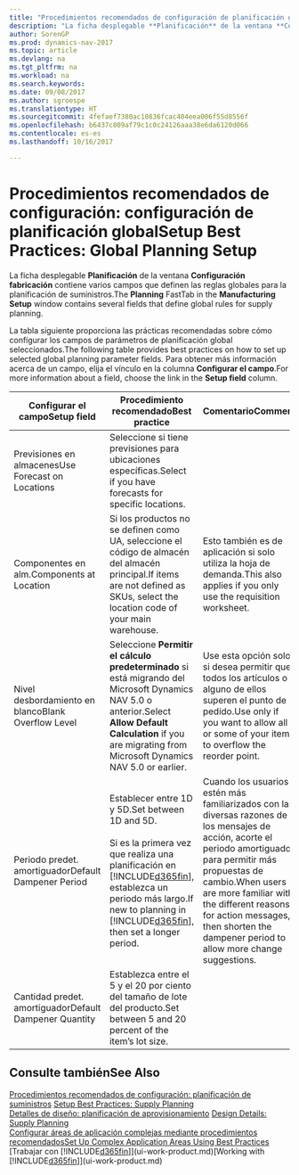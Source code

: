 ```yaml
---
title: "Procedimientos recomendados de configuración de planificación global"
description: "La ficha desplegable **Planificación** de la ventana **Configuración fabricación** contiene varios campos que definen las reglas globales para la planificación de suministros."
author: SorenGP
ms.prod: dynamics-nav-2017
ms.topic: article
ms.devlang: na
ms.tgt_pltfrm: na
ms.workload: na
ms.search.keywords: 
ms.date: 09/08/2017
ms.author: sgroespe
ms.translationtype: HT
ms.sourcegitcommit: 4fefaef7380ac10836fcac404eea006f55d8556f
ms.openlocfilehash: b6437c809af79c1c0c24126aaa38e6da6120d066
ms.contentlocale: es-es
ms.lasthandoff: 10/16/2017

---
```

# <a name="setup-best-practices-global-planning-setup"></a><span data-ttu-id="41364-103">Procedimientos recomendados de configuración: configuración de planificación global</span><span class="sxs-lookup"><span data-stu-id="41364-103">Setup Best Practices: Global Planning Setup</span></span>
<span data-ttu-id="41364-104">La ficha desplegable **Planificación** de la ventana **Configuración fabricación** contiene varios campos que definen las reglas globales para la planificación de suministros.</span><span class="sxs-lookup"><span data-stu-id="41364-104">The **Planning** FastTab in the **Manufacturing Setup** window contains several fields that define global rules for supply planning.</span></span>  

 <span data-ttu-id="41364-105">La tabla siguiente proporciona las prácticas recomendadas sobre cómo configurar los campos de parámetros de planificación global seleccionados.</span><span class="sxs-lookup"><span data-stu-id="41364-105">The following table provides best practices on how to set up selected global planning parameter fields.</span></span> <span data-ttu-id="41364-106">Para obtener más información acerca de un campo, elija el vínculo en la columna **Configurar el campo**.</span><span class="sxs-lookup"><span data-stu-id="41364-106">For more information about a field, choose the link in the **Setup field** column.</span></span>  

|<span data-ttu-id="41364-107">Configurar el campo</span><span class="sxs-lookup"><span data-stu-id="41364-107">Setup field</span></span>|<span data-ttu-id="41364-108">Procedimiento recomendado</span><span class="sxs-lookup"><span data-stu-id="41364-108">Best practice</span></span>|<span data-ttu-id="41364-109">Comentario</span><span class="sxs-lookup"><span data-stu-id="41364-109">Comment</span></span>|  
|-----------------|-------------------|-------------|  
|<span data-ttu-id="41364-110">Previsiones en almacenes</span><span class="sxs-lookup"><span data-stu-id="41364-110">Use Forecast on Locations</span></span>|<span data-ttu-id="41364-111">Seleccione si tiene previsiones para ubicaciones específicas.</span><span class="sxs-lookup"><span data-stu-id="41364-111">Select if you have forecasts for specific locations.</span></span>||  
|<span data-ttu-id="41364-112">Componentes en alm.</span><span class="sxs-lookup"><span data-stu-id="41364-112">Components at Location</span></span>|<span data-ttu-id="41364-113">Si los productos no se definen como UA, seleccione el código de almacén del almacén principal.</span><span class="sxs-lookup"><span data-stu-id="41364-113">If items are not defined as SKUs, select the location code of your main warehouse.</span></span>|<span data-ttu-id="41364-114">Esto también es de aplicación si solo utiliza la hoja de demanda.</span><span class="sxs-lookup"><span data-stu-id="41364-114">This also applies if you only use the requisition worksheet.</span></span>|  
|<span data-ttu-id="41364-115">Nivel desbordamiento en blanco</span><span class="sxs-lookup"><span data-stu-id="41364-115">Blank Overflow Level</span></span>|<span data-ttu-id="41364-116">Seleccione **Permitir el cálculo predeterminado** si está migrando del Microsoft Dynamics NAV 5.0 o anterior.</span><span class="sxs-lookup"><span data-stu-id="41364-116">Select **Allow Default Calculation** if you are migrating from Microsoft Dynamics NAV 5.0 or earlier.</span></span>|<span data-ttu-id="41364-117">Use esta opción solo si desea permitir que todos los artículos o alguno de ellos superen el punto de pedido.</span><span class="sxs-lookup"><span data-stu-id="41364-117">Use only if you want to allow all or some of your items to overflow the reorder point.</span></span>|  
|<span data-ttu-id="41364-118">Periodo predet. amortiguador</span><span class="sxs-lookup"><span data-stu-id="41364-118">Default Dampener Period</span></span>|<span data-ttu-id="41364-119">Establecer entre 1D y 5D.</span><span class="sxs-lookup"><span data-stu-id="41364-119">Set between 1D and 5D.</span></span><br /><br /> <span data-ttu-id="41364-120">Si es la primera vez que realiza una planificación en [!INCLUDE[d365fin](includes/d365fin_md.md)], establezca un periodo más largo.</span><span class="sxs-lookup"><span data-stu-id="41364-120">If new to planning in [!INCLUDE[d365fin](includes/d365fin_md.md)], then set a longer period.</span></span>|<span data-ttu-id="41364-121">Cuando los usuarios estén más familiarizados con las diversas razones de los mensajes de acción, acorte el periodo amortiguador para permitir más propuestas de cambio.</span><span class="sxs-lookup"><span data-stu-id="41364-121">When users are more familiar with the different reasons for action messages, then shorten the dampener period to allow more change suggestions.</span></span>|  
|<span data-ttu-id="41364-122">Cantidad predet. amortiguador</span><span class="sxs-lookup"><span data-stu-id="41364-122">Default Dampener Quantity</span></span>|<span data-ttu-id="41364-123">Establezca entre el 5 y el 20 por ciento del tamaño de lote del producto.</span><span class="sxs-lookup"><span data-stu-id="41364-123">Set between 5 and 20 percent of the item’s lot size.</span></span>||  

## <a name="see-also"></a><span data-ttu-id="41364-124">Consulte también</span><span class="sxs-lookup"><span data-stu-id="41364-124">See Also</span></span>  
 <span data-ttu-id="41364-125">[Procedimientos recomendados de configuración: planificación de suministros](setup-best-practices-supply-planning.md) </span><span class="sxs-lookup"><span data-stu-id="41364-125">[Setup Best Practices: Supply Planning](setup-best-practices-supply-planning.md) </span></span>  
 <span data-ttu-id="41364-126">[Detalles de diseño: planificación de aprovisionamiento](design-details-supply-planning.md) </span><span class="sxs-lookup"><span data-stu-id="41364-126">[Design Details: Supply Planning](design-details-supply-planning.md) </span></span>  
 [<span data-ttu-id="41364-127">Configurar áreas de aplicación complejas mediante procedimientos recomendados</span><span class="sxs-lookup"><span data-stu-id="41364-127">Set Up Complex Application Areas Using Best Practices</span></span>](set-up-complex-application-areas-using-best-practices.md)  
 <span data-ttu-id="41364-128">[Trabajar con [!INCLUDE[d365fin](includes/d365fin_md.md)]](ui-work-product.md)</span><span class="sxs-lookup"><span data-stu-id="41364-128">[Working with [!INCLUDE[d365fin](includes/d365fin_md.md)]](ui-work-product.md)</span></span>

